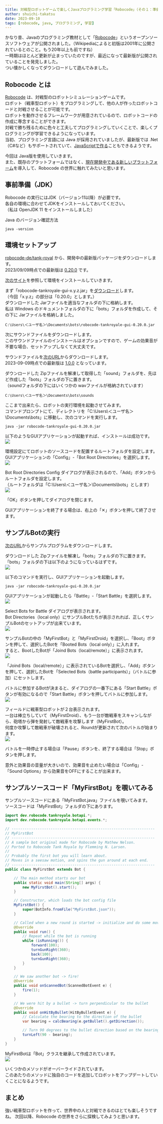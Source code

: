 ```yaml
---
title: 対戦型ロボットゲームで楽しくJavaプログラミング学習「Robocode」（その１：準備編）
author: shuichi-takatsu
date: 2023-09-10
tags: [robocode, java, プログラミング, 学習]
---
```


かなり昔、Javaのプログラミング教材として「[Robocode](https://robocode.sourceforge.io/)」というオープンソースソフトウェアが公開されました。（Wikipediaによると初版は2001年に公開されているとのこと。もう20年以上も前ですね）  
一時期はほとんど更新が止まっていたのですが、最近になって最新版が公開されていることを発見しました。  
つい懐かしくなってダウンロードして遊んでみました。

## Robocode とは

[Robocode](https://robocode.sourceforge.io/) は、対戦型のロボットシミュレーションゲームです。  
ロボット（戦車型ロボット）をプログラミングして、他の人が作ったロボットコードと対戦させることが可能です。  
ロボットを動作させるフレームワークが用意されているので、ロボットコードの作成に専念することができます。  
対戦で勝ち残るために色々と工夫してプログラミングしていくことで、楽しくプログラミングが学習できるようになっています。  
当初、プログラミング言語には Java が採用されていましたが、最新版では .Net（C#など）もサポートされていて、[JavaScriptで作る](https://qiita.com/abemaki29/items/84e3ac3d797ea5a6b263)こともできるようです。

今回は Java版を使用していきます。  
また、既存のプラットフォームではなく、[現在開発中である新しいプラットフォーム](https://github.com/robocode-dev/tank-royale)を導入して、Robocode の世界に触れてみたいと思います。

## 事前準備（JDK）

Robocode の実行にはJDK（バージョン11以降）が必要です。  
各自の環境に合わせてJDKをインストールしておいてください。  
（私は OpenJDK 11 をインストールしました）

Java のバージョン確認方法
```shell
java -version
```

## 環境セットアップ

[robocode-de/tank-royal](https://github.com/robocode-dev/tank-royale) から、開発中の最新版パッケージをダウンロードします。  
2023/09/09時点での最新版は [0.20.0](https://github.com/robocode-dev/tank-royale/releases/tag/v0.20.0) です。

[次のサイト](https://robocode-dev.github.io/tank-royale/articles/installation.html)を参照して環境をインストールしていきます。  

まず「robocode-tankroyale-gui-x.y.z.jar」を[ダウンロード](https://github.com/robocode-dev/tank-royale/releases/download/v0.20.0/robocode-tankroyale-gui-0.20.0.jar)します。  
（今回「x.y.z」の部分は「0.20.0」とします。）  
ダウンロードした Jarファイルを適当なフォルダの下に格納します。  
私は Windows のドキュメントフォルダの下に「bots」フォルダを作成して、その下に Jarファイルを格納しました。

```shell
C:\Users\＜ユーザ名＞\Documents\bots\robocode-tankroyale-gui-0.20.0.jar
```

次にサウンドファイルをダウンロードします。  
このサウンドファイルのインストールはオプションですので、ゲームの効果音が不要な場合、セットアップしなくて大丈夫です。  

サウンドファイルを[次のURL](https://github.com/robocode-dev/sounds/releases)からダウンロードします。  
2023-09-09時点での最新版は [1.0.0](https://github.com/robocode-dev/sounds/releases/download/v1.0.0/sounds.zip) となっています。 

ダウンロードした Zipファイルを解凍して取得した「sound」フォルダを、先ほど作成した「bots」フォルダの下に置きます。  
（soundフォルダの下にはいくつかの wavファイルが格納されています）  
```shell
C:\Users\＜ユーザ名＞\Documents\bots\sounds
```

ここまで出来たら、ロボットの実行環境を起動させてみます。  
コマンドプロンプトにて、ディレクトリを「C:\Users\＜ユーザ名＞\Documents\bots」に移動し、次のコマンドを実行します。  
```shell
java -jar robocode-tankroyale-gui-0.20.0.jar
```

以下のようなGUIアプリケーションが起動すれば、インストールは成功です。  
![](https://gyazo.com/c959c8652c3d28af1a4abb671605b86e.png)

環境設定にてロボットのソースコードを配置するルートフォルダを設定します。  
GUIアプリケーションの「Config」-「Bot Root Directories」を選択します。  
![](https://gyazo.com/2f396481a46f3e7192e6d8223248d8ce.png)

Bot Root Directories Config ダイアログが表示されるので、「Add」ボタンからルートフォルダを設定します。  
（ルートフォルダは「C:\Users\＜ユーザ名＞\Documents\bots」とします）  
![](https://gyazo.com/52b01966a04ea333d5c9c45124cfe220.png)

「OK」ボタンを押してダイアログを閉じます。  

GUIアプリケーションを終了する場合は、右上の「✕」ボタンを押して終了させます。

## サンプルBotの実行

[次のURL](https://github.com/robocode-dev/tank-royale/releases/download/v0.20.0/sample-bots-java-0.20.0.zip)からサンプルプログラムをダウンロードします。

ダウンロードした Zipファイルを解凍し「bots」フォルダの下に置きます。  
「bots」フォルダの下は以下のようになっているはずです。  
![](https://gyazo.com/d67cafaf40c1a79e06020be49b4b7766.png)

以下のコマンドを実行し、GUIアプリケーションを起動します。

```shell
java -jar robocode-tankroyale-gui-0.20.0.jar
```

GUIアプリケーションが起動したら「Battle」-「Start Battle」を選択します。  
![](https://gyazo.com/4d42a880009f0d3931466652c104a697.png)

Select Bots for Battle ダイアログが表示されます。  
Bot Directories（local only）にサンプルBotたちが表示されれば、正しくサンプルBotのセットアップが出来ています。  
![](https://gyazo.com/83fcc3a087ffad18cee4207a6278937f.png)

サンプルBotの中の「MyFirstBot」と「MyFirstDroid」を選択し、「Boot」ボタンを押して、選択したBotを「Booted Bots（local only）」に入れます。  
すると、BootしたBotが「Joind Bots（local/remote）」に表示されます。  
![](https://gyazo.com/4efafcfeadae88d69b57b9a4c7a1349f.png)

「Joind Bots（local/remote）」に表示されているBotを選択し、「Add」ボタンを押して、選択したBotを「Selected Bots（battle participants）」（バトルに参加）にセットします。  

バトルに参加するBotが決まると、ダイアログの一番下にある「Start Battle」ボタンが有効になるので「Start Battle」ボタンを押してバトルに参加します。  
![](https://gyazo.com/1b50311b9c09063c03de78cc15c3af8c.png)

フィールドに戦車型ロボットが２台表示されます。  
一台は棒立ちしていて（MyFirstDroid）、もう一台が敵戦車をスキャンしながら、砲塔から弾を発射して敵戦車を攻撃します（MyFirstBot）。  
何度か攻撃して敵戦車が破壊されると、Roundが更新されて次のバトルが始まります。  
![](https://gyazo.com/2d0ffecfac085afd061c33099f7ae0b9.png)

バトルを一時停止する場合は「Pause」ボタンを、終了する場合は「Stop」ボタンを押します。

意外と効果音の音量が大きいので、効果音を止めたい場合は「Config」-「Sound Options」から効果音をOFFにすることが出来ます。

## サンプルソースコード「MyFirstBot」を覗いてみる

サンプルソースコードにある「MyFirstBot.java」ファイルを覗いてみます。  
ソースコードは「MyFirstBot」フォルダの下にあります。  

```java
import dev.robocode.tankroyale.botapi.*;
import dev.robocode.tankroyale.botapi.events.*;

// ------------------------------------------------------------------
// MyFirstBot
// ------------------------------------------------------------------
// A sample bot original made for Robocode by Mathew Nelson.
// Ported to Robocode Tank Royale by Flemming N. Larsen.
//
// Probably the first bot you will learn about.
// Moves in a seesaw motion, and spins the gun around at each end.
// ------------------------------------------------------------------
public class MyFirstBot extends Bot {

    // The main method starts our bot
    public static void main(String[] args) {
        new MyFirstBot().start();
    }

    // Constructor, which loads the bot config file
    MyFirstBot() {
        super(BotInfo.fromFile("MyFirstBot.json"));
    }

    // Called when a new round is started -> initialize and do some movement
    @Override
    public void run() {
        // Repeat while the bot is running
        while (isRunning()) {
            forward(100);
            turnGunRight(360);
            back(100);
            turnGunRight(360);
        }
    }

    // We saw another bot -> fire!
    @Override
    public void onScannedBot(ScannedBotEvent e) {
        fire(1);
    }

    // We were hit by a bullet -> turn perpendicular to the bullet
    @Override
    public void onHitByBullet(HitByBulletEvent e) {
        // Calculate the bearing to the direction of the bullet
        var bearing = calcBearing(e.getBullet().getDirection());

        // Turn 90 degrees to the bullet direction based on the bearing
        turnLeft(90 - bearing);
    }
}
```

MyFirstBotは「Bot」クラスを継承して作成されています。  
![](https://gyazo.com/c0878a7aad24317155a7a5934ba748e1.png)

いくつかのメソッドがオーバーライドされています。  
このあたりのメソッドに独自のコードを追加してロボットをアップデートしていくことになるようです。

## まとめ

強い戦車型ロボットを作って、世界中の人と対戦できるのはとても楽しそうですね。
次回以降、Robocode の世界をさらに探検してみようと思います。
